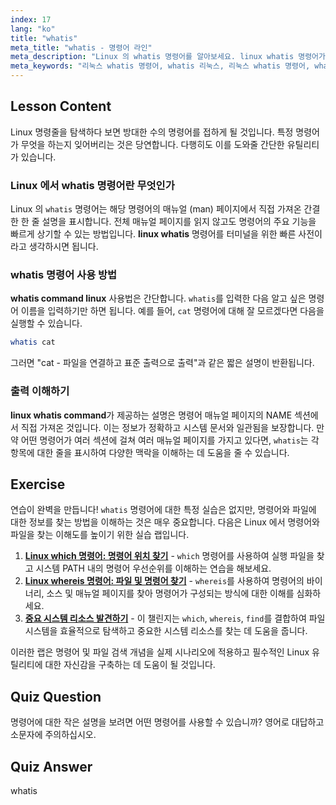 ```yaml
---
index: 17
lang: "ko"
title: "whatis"
meta_title: "whatis - 명령어 라인"
meta_description: "Linux 의 whatis 명령어를 알아보세요. linux whatis 명령어가 다른 명령어에 대한 한 줄 설명을 제공하여 명령줄 탐색에 필수적인 도구임을 확인하세요."
meta_keywords: "리눅스 whatis 명령어, whatis 리눅스, 리눅스 whatis 명령어, whatis 명령어 리눅스, 리눅스 whatis, 명령줄, 리눅스 명령어"
---
```


## Lesson Content

Linux 명령줄을 탐색하다 보면 방대한 수의 명령어를 접하게 될 것입니다. 특정 명령어가 무엇을 하는지 잊어버리는 것은 당연합니다. 다행히도 이를 도와줄 간단한 유틸리티가 있습니다.

### Linux 에서 whatis 명령어란 무엇인가

Linux 의 `whatis` 명령어는 해당 명령어의 매뉴얼 (man) 페이지에서 직접 가져온 간결한 한 줄 설명을 표시합니다. 전체 매뉴얼 페이지를 읽지 않고도 명령어의 주요 기능을 빠르게 상기할 수 있는 방법입니다. **linux whatis** 명령어를 터미널을 위한 빠른 사전이라고 생각하시면 됩니다.

### whatis 명령어 사용 방법

**whatis command linux** 사용법은 간단합니다. `whatis`를 입력한 다음 알고 싶은 명령어 이름을 입력하기만 하면 됩니다. 예를 들어, `cat` 명령어에 대해 잘 모르겠다면 다음을 실행할 수 있습니다.

```bash
whatis cat
```

그러면 "cat - 파일을 연결하고 표준 출력으로 출력"과 같은 짧은 설명이 반환됩니다.

### 출력 이해하기

**linux whatis command**가 제공하는 설명은 명령어 매뉴얼 페이지의 NAME 섹션에서 직접 가져온 것입니다. 이는 정보가 정확하고 시스템 문서와 일관됨을 보장합니다. 만약 어떤 명령어가 여러 섹션에 걸쳐 여러 매뉴얼 페이지를 가지고 있다면, `whatis`는 각 항목에 대한 줄을 표시하여 다양한 맥락을 이해하는 데 도움을 줄 수 있습니다.

## Exercise

연습이 완벽을 만듭니다! `whatis` 명령어에 대한 특정 실습은 없지만, 명령어와 파일에 대한 정보를 찾는 방법을 이해하는 것은 매우 중요합니다. 다음은 Linux 에서 명령어와 파일을 찾는 이해도를 높이기 위한 실습 랩입니다.

1. **[Linux which 명령어: 명령어 위치 찾기](https://labex.io/ko/labs/linux-linux-which-command-command-locating-215210)** - `which` 명령어를 사용하여 실행 파일을 찾고 시스템 PATH 내의 명령어 우선순위를 이해하는 연습을 해보세요.
2. **[Linux whereis 명령어: 파일 및 명령어 찾기](https://labex.io/ko/labs/linux-linux-whereis-command-file-and-command-finding-215211)** - `whereis`를 사용하여 명령어의 바이너리, 소스 및 매뉴얼 페이지를 찾아 명령어가 구성되는 방식에 대한 이해를 심화하세요.
3. **[중요 시스템 리소스 발견하기](https://labex.io/ko/labs/linux-discover-critical-system-resources-388032)** - 이 챌린지는 `which`, `whereis`, `find`를 결합하여 파일 시스템을 효율적으로 탐색하고 중요한 시스템 리소스를 찾는 데 도움을 줍니다.

이러한 랩은 명령어 및 파일 검색 개념을 실제 시나리오에 적용하고 필수적인 Linux 유틸리티에 대한 자신감을 구축하는 데 도움이 될 것입니다.

## Quiz Question

명령어에 대한 작은 설명을 보려면 어떤 명령어를 사용할 수 있습니까? 영어로 대답하고 소문자에 주의하십시오.

## Quiz Answer

whatis
